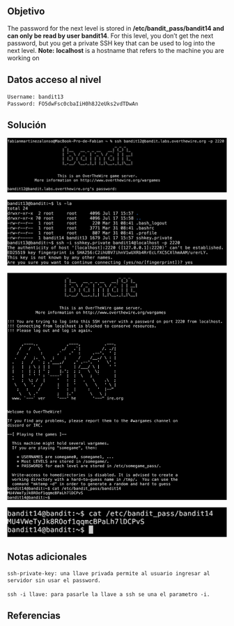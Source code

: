 ## Objetivo
The password for the next level is stored in **/etc/bandit_pass/bandit14 and can only be read by user bandit14**. For this level, you don’t get the next password, but you get a private SSH key that can be used to log into the next level. **Note:** **localhost** is a hostname that refers to the machine you are working on

## Datos  acceso al nivel
```
Username: bandit13
Password: FO5dwFsc0cbaIiH0h8J2eUks2vdTDwAn
```
## Solución
![RetoBandit13](../imagenes/Bandit13(1).png)

![RetoBandit13 (1)](../imagenes/Bandit13(2).png)

![RetoBandit13 (2)](../imagenes/Bandit13(3).png)

![RetoBandit13 (4)](../imagenes/Bandit13(4).png)
## Notas adicionales
```
ssh-private-key: una llave privada permite al usuario ingresar al servidor sin usar el password.

ssh -i llave: para pasarle la llave a ssh se una el parametro -i.
```

## Referencias
